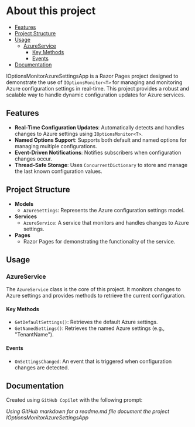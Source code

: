 ﻿# About this project
<!--TOC-->
  - [Features](#features)
  - [Project Structure](#project-structure)
  - [Usage](#usage)
    - [AzureService](#azureservice)
      - [Key Methods](#key-methods)
      - [Events](#events)
  - [Documentation](#documentation)
<!--/TOC-->
IOptionsMonitorAzureSettingsApp is a Razor Pages project designed to demonstrate the use of `IOptionsMonitor<T>` for managing and monitoring Azure configuration settings in real-time. This project provides a robust and scalable way to handle dynamic configuration updates for Azure services.

## Features

- **Real-Time Configuration Updates**: Automatically detects and handles changes to Azure settings using `IOptionsMonitor<T>`.
- **Named Options Support**: Supports both default and named options for managing multiple configurations.
- **Event-Driven Notifications**: Notifies subscribers when configuration changes occur.
- **Thread-Safe Storage**: Uses `ConcurrentDictionary` to store and manage the last known configuration values.

## Project Structure

- **Models**
  - `AzureSettings`: Represents the Azure configuration settings model.
- **Services**
  - `AzureService`: A service that monitors and handles changes to Azure settings.
- **Pages**
  - Razor Pages for demonstrating the functionality of the service.


   
## Usage

### AzureService

The `AzureService` class is the core of this project. It monitors changes to Azure settings and provides methods to retrieve the current configuration.

#### Key Methods

- `GetDefaultSettings()`: Retrieves the default Azure settings.
- `GetNamedSettings()`: Retrieves the named Azure settings (e.g., "TenantName").

#### Events

- `OnSettingsChanged`: An event that is triggered when configuration changes are detected.



## Documentation

Created using `GitHub Copilot` with the following prompt:


_Using GitHub markdown for a readme.md file document the project IOptionsMonitorAzureSettingsApp_






